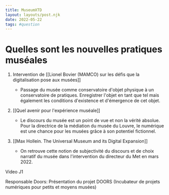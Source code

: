 ```yaml
---
title: MuseumXTD
layout: layouts/post.njk
date: 2022-05-22
tags: #question
---
```


# Quelles sont les nouvelles pratiques muséales

1. Intervention de [[Lionel Bovier (MAMCO) sur les défis que la digitalisation pose aux musées]] 
	- Passage du musée comme conservatoire d'objet physique à un conservatoire de pratiques. Enregistrer l'objet en tant que tel mais également les conditions d'existence et d'émergence de cet objet. 

2. [[Quel avenir pour l'expérience muséale]]
	- Le discours du musée est un point de vue et non la vérité absolue. Pour  la directrice de la médiation du musée du Louvre, le numérique est une chance pour les musées grâce à son potentiel fictionnel. 
3. [[Max Hollein. The Universal Museum and its Digital Expansion]]
	- On retrouve cette notion de subjectivité du discours et de choix narratif du musée dans l'intervention du directeur du Met en mars 2022. 



Video J1

Responsable Doors: Présentation du projet DOORS (Incubateur de projets numériques pour petits et moyens musées)